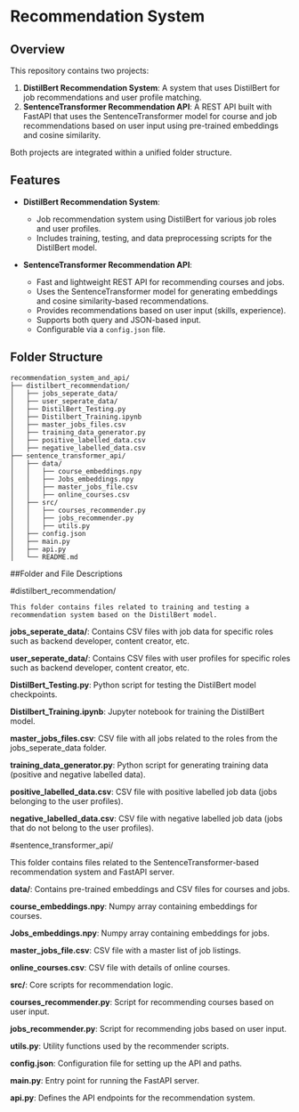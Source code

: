 # Recommendation System

## Overview

This repository contains two projects:

1. **DistilBert Recommendation System**: A system that uses DistilBert for job recommendations and user profile matching.
2. **SentenceTransformer Recommendation API**: A REST API built with FastAPI that uses the SentenceTransformer model for course and job recommendations based on user input using pre-trained embeddings and cosine similarity.

Both projects are integrated within a unified folder structure.

## Features

- **DistilBert Recommendation System**:
  - Job recommendation system using DistilBert for various job roles and user profiles.
  - Includes training, testing, and data preprocessing scripts for the DistilBert model.
  
- **SentenceTransformer Recommendation API**:
  - Fast and lightweight REST API for recommending courses and jobs.
  - Uses the SentenceTransformer model for generating embeddings and cosine similarity-based recommendations.
  - Provides recommendations based on user input (skills, experience).
  - Supports both query and JSON-based input.
  - Configurable via a `config.json` file.

## Folder Structure

```plaintext
recommendation_system_and_api/
├── distilbert_recommendation/
│   ├── jobs_seperate_data/
│   ├── user_seperate_data/
│   ├── DistilBert_Testing.py
│   ├── Distilbert_Training.ipynb
│   ├── master_jobs_files.csv
│   ├── training_data_generator.py
│   ├── positive_labelled_data.csv
│   ├── negative_labelled_data.csv
├── sentence_transformer_api/
│   ├── data/
│   │   ├── course_embeddings.npy
│   │   ├── Jobs_embeddings.npy
│   │   ├── master_jobs_file.csv
│   │   ├── online_courses.csv
│   ├── src/
│   │   ├── courses_recommender.py
│   │   ├── jobs_recommender.py
│   │   ├── utils.py
│   ├── config.json
│   ├── main.py
│   ├── api.py
│   └── README.md
```


##Folder and File Descriptions

#distilbert_recommendation/

    This folder contains files related to training and testing a recommendation system based on the DistilBert model.

  **jobs_seperate_data/**: Contains CSV files with job data for specific roles such as backend developer, content creator, etc.

  **user_seperate_data/**: Contains CSV files with user profiles for specific roles such as backend developer, content creator, etc.

  **DistilBert_Testing.py**: Python script for testing the DistilBert model checkpoints.

  **Distilbert_Training.ipynb**: Jupyter notebook for training the DistilBert model.

  **master_jobs_files.csv**: CSV file with all jobs related to the roles from the jobs_seperate_data folder.

  **training_data_generator.py**: Python script for generating training data (positive and negative labelled data).

  **positive_labelled_data.csv**: CSV file with positive labelled job data (jobs belonging to the user profiles).

  **negative_labelled_data.csv**: CSV file with negative labelled job data (jobs that do not belong to the user profiles).

#sentence_transformer_api/

  This folder contains files related to the SentenceTransformer-based recommendation system and FastAPI server.

  **data/**: Contains pre-trained embeddings and CSV files for courses and jobs.

  **course_embeddings.npy**: Numpy array containing embeddings for courses.

  **Jobs_embeddings.npy**: Numpy array containing embeddings for jobs.

  **master_jobs_file.csv**: CSV file with a master list of job listings.

  **online_courses.csv**: CSV file with details of online courses.

  **src/**: Core scripts for recommendation logic.

  **courses_recommender.py**: Script for recommending courses based on user input.

  **jobs_recommender.py**: Script for recommending jobs based on user input.

  **utils.py**: Utility functions used by the recommender scripts.

  **config.json**: Configuration file for setting up the API and paths.

  **main.py**: Entry point for running the FastAPI server.

  **api.py**: Defines the API endpoints for the recommendation system.



